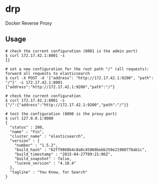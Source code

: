 # drp

Docker Reverse Proxy

## Usage
	# check the current configuration (8001 is the admin port)
	$ curl 172.17.42.1:8001 -s
	{}

	# set a new configuration for the root path "/" (all requests): forward all requests to elasticsearch
	$ curl -X POST -d '{"address": "http://172.17.42.1:9200", "path": "/"}' -s 172.17.42.1:8001
	{"address":"http://172.17.42.1:9200","path":"/"}

	# check the current configuration
	$ curl 172.17.42.1:8001 -s
	{"/":{"address":"http://172.17.42.1:9200","path":"/"}}

	# test the configuration (8000 is the proxy port)
	$ curl 127.0.0.1:8000
	{
	  "status" : 200,
	  "name" : "Fin",
	  "cluster_name" : "elasticsearch",
	  "version" : {
		"number" : "1.5.2",
		"build_hash" : "62ff9868b4c8a0c45860bebb259e21980778ab1c",
		"build_timestamp" : "2015-04-27T09:21:06Z",
		"build_snapshot" : false,
		"lucene_version" : "4.10.4"
	  },
	  "tagline" : "You Know, for Search"
	}

